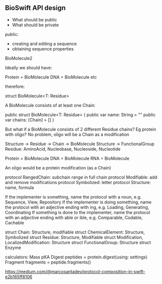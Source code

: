 ## BioSwift API design

* What should be public
* What should be private


public:

* creating and editing a sequence
* obtaining sequence properties


BioMolecule2

Ideally we should have:

Protein = BioMolecule<AminoAcid>
DNA = BioMolecule<Nucleotide>
etc

therefore: 

struct BioMolecule<T: Residue>

A BioMolecule consists of at least one Chain:

public struct BioMolecule<T: Residue> {
    public var name: String = ""
    public var chains: [Chain<T>] = []
}

But what if a BioMolecule consists of 2 different Residue chains? Eg protein with oligo?
No problem, oligo will be a Chain as a modification

Structure -> Residue -> Chain -> BioMolecule
Structure -> FunctionalGroup
Residue: AminoAcid, Nucleobase, Nucleoside, Nucleotide

Protein = BioMolecule<AminoAcid>
DNA = BioMolecule<Nucleotide>
RNA = BioMolecule<Nucleotide>

An oligo would be a protein modification (as a Chain)

protocol RangedChain: subchain range in full chain
protocol Modifiable: add and remove modifications
protocol Symbolized: letter
protocol Structure: name, formula

If the implementer is something, name the protocol with a noun, e.g. Sequence, View,
Repository
If the implementer is doing something, name the protocol with an adjective ending with
ing, e.g. Loading, Generating, Coordinating
If something is done to the implementer, name the protocol with an adjective ending
with able or ible, e.g. Comparable, Codable, Cachable

struct Chain: Structure, modifiable
struct ChemicalElement: Structure, Symbolized
struct Residue: Structure, Modifiable
struct Modification, LocalizedModification: Structure
struct FunctionalGroup: Structure
struct Enzyme

calculators:
Mass
pKA
Digest peptides = protein.digest(using: settings)
Fragment fragments = peptide.fragments()

https://medium.com/@marcosantadev/protocol-composition-in-swift-e2b165ff8106
